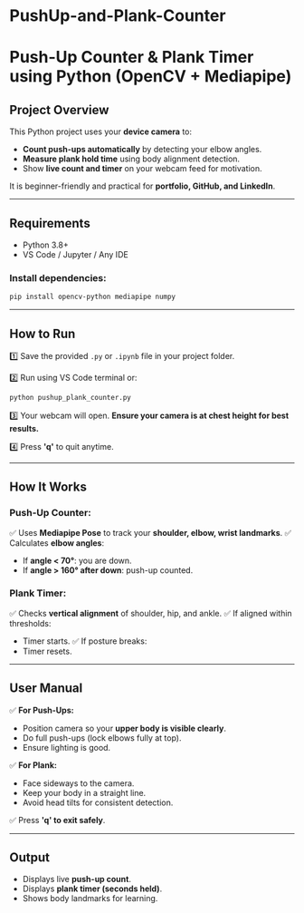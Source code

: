 # PushUp-and-Plank-Counter

# Push-Up Counter & Plank Timer using Python (OpenCV + Mediapipe)

##  Project Overview

This Python project uses your **device camera** to:

* **Count push-ups automatically** by detecting your elbow angles.
* **Measure plank hold time** using body alignment detection.
* Show **live count and timer** on your webcam feed for motivation.

It is beginner-friendly and practical for **portfolio, GitHub, and LinkedIn**.

---

## Requirements

* Python 3.8+
* VS Code / Jupyter / Any IDE

### Install dependencies:

```bash
pip install opencv-python mediapipe numpy
```

---

##  How to Run

1️⃣ Save the provided `.py` or `.ipynb` file in your project folder.

2️⃣ Run using VS Code terminal or:

```bash
python pushup_plank_counter.py
```

3️⃣ Your webcam will open. **Ensure your camera is at chest height for best results.**

4️⃣ Press **'q'** to quit anytime.

---

##  How It Works

### Push-Up Counter:

✅ Uses **Mediapipe Pose** to track your **shoulder, elbow, wrist landmarks**.
✅ Calculates **elbow angles**:

* If **angle < 70°**: you are down.
* If **angle > 160° after down**: push-up counted.

### Plank Timer:

✅ Checks **vertical alignment** of shoulder, hip, and ankle.
✅ If aligned within thresholds:

* Timer starts.
  ✅ If posture breaks:
* Timer resets.

---

## User Manual

✅ **For Push-Ups:**

* Position camera so your **upper body is visible clearly**.
* Do full push-ups (lock elbows fully at top).
* Ensure lighting is good.

✅ **For Plank:**

* Face sideways to the camera.
* Keep your body in a straight line.
* Avoid head tilts for consistent detection.

✅ Press **'q' to exit safely**.

---

## Output

* Displays live **push-up count**.
* Displays **plank timer (seconds held)**.
* Shows body landmarks for learning.


